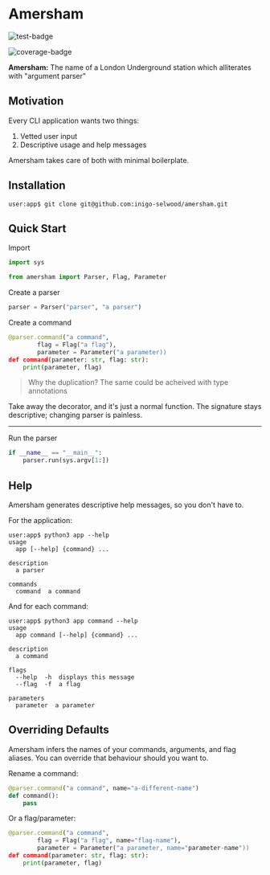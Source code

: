 # Amersham

![test-badge](https://github.com/inigo-selwood/amersham/actions/workflows/test.yaml/badge.svg?event=push)

![coverage-badge](https://img.shields.io/endpoint?url=https://gist.githubusercontent.com/inigo-selwood/a15864cab2eed694c754703ad4b73181/raw/b572b5120488b2f80bd3cc9ade3931db4d7d86ad/amersham-coverage-badge.json)

**Amersham:** The name of a London Underground station which alliterates with "argument parser"

## Motivation

Every CLI application wants two things:

1. Vetted user input
2. Descriptive usage and help messages

Amersham takes care of both with minimal boilerplate.

## Installation

```
user:app$ git clone git@github.com:inigo-selwood/amersham.git
```

## Quick Start

Import

``` python
import sys

from amersham import Parser, Flag, Parameter
```

Create a parser

``` python
parser = Parser("parser", "a parser")
```

Create a command

``` python
@parser.command("a command",
        flag = Flag("a flag"),
        parameter = Parameter("a parameter))
def command(parameter: str, flag: str):
    print(parameter, flag)
```

> Why the duplication? The same could be acheived with type annotations

Take away the decorator, and it's just a normal function. The signature stays descriptive; changing parser is painless.

---

Run the parser

``` python
if __name__ == "__main__":
    parser.run(sys.argv[1:])
```

## Help

Amersham generates descriptive help messages, so you don't have to.

For the application:

```
user:app$ python3 app --help
usage
  app [--help] {command} ...

description
  a parser

commands
  command  a command
```

And for each command:

```
user:app$ python3 app command --help
usage
  app command [--help] {command} ...

description
  a command

flags
  --help  -h  displays this message
  --flag  -f  a flag

parameters
  parameter  a parameter
```

## Overriding Defaults

Amersham infers the names of your commands, arguments, and flag aliases. You can override that behaviour should you want to.

Rename a command:

``` python
@parser.command("a command", name="a-different-name")
def command():
    pass
```

Or a flag/parameter:

``` python
@parser.command("a command",
        flag = Flag("a flag", name="flag-name"),
        parameter = Parameter("a parameter, name="parameter-name"))
def command(parameter: str, flag: str):
    print(parameter, flag)
```